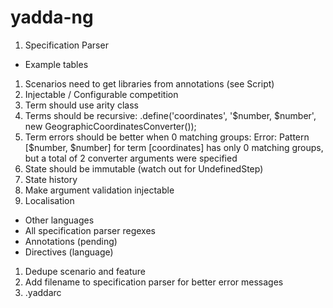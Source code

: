 # yadda-ng

1. Specification Parser
  - Example tables
1. Scenarios need to get libraries from annotations (see Script)
1. Injectable / Configurable competition
1. Term should use arity class
1. Terms should be recursive: .define('coordinates', '$number, $number', new GeographicCoordinatesConverter());
1. Term errors should be better when 0 matching groups: Error: Pattern [$number, $number] for term [coordinates] has only 0 matching groups, but a total of 2 converter arguments were specified
1. State should be immutable (watch out for UndefinedStep)
1. State history
1. Make argument validation injectable
1. Localisation
  - Other languages
  - All specification parser regexes
  - Annotations (pending)
  - Directives (language)
1. Dedupe scenario and feature
1. Add filename to specification parser for better error messages
1. .yaddarc

